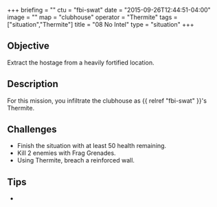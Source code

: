 +++
briefing = ""
ctu = "fbi-swat"
date = "2015-09-26T12:44:51-04:00"
image = ""
map = "clubhouse"
operator = "Thermite"
tags = ["situation","Thermite"]
title = "08 No Intel"
type = "situation"
+++

## Objective

Extract the hostage from a heavily fortified location.

## Description

For this mission, you infiltrate the clubhouse as {{ relref "fbi-swat" }}'s Thermite.

## Challenges

* Finish the situation with at least 50 health remaining.
* Kill 2 enemies with Frag Grenades.
* Using Thermite, breach a reinforced wall.

## Tips

*
